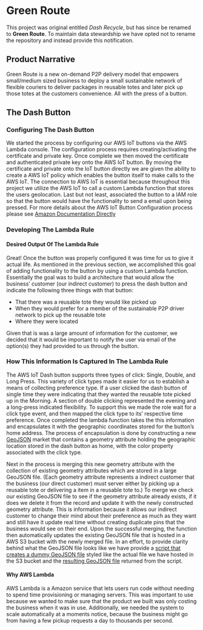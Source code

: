 # Green Route

This project was original entitled *Dash Recycle*, but has since be renamed to **Green Route**. To maintain data stewardship we have opted not to rename the repository and instead provide this notification.

## Product Narrative

Green Route is a new on-demand P2P delivery model that empowers small/medium sized business to deploy a small sustainable network of flexible couriers to deliver packages in reusable totes and later pick up those totes at the customers convenience. All with the press of a button.

## The Dash Button

### Configuring The Dash Button

We started the process by configuring our AWS IoT buttons via the AWS Lambda console. The configuration process requires creating/activating the certificate and private key. Once complete we then moved the certificate and authenticated private key onto the AWS IoT button. By moving the certificate and private onto the IoT button directly we are given the ability to create a AWS IoT policy which enables the button itself to make calls to the AWS IoT. The connection to AWS IoT is essential because throughout this project we utilize the AWS IoT to call a custom Lambda function that stores the users geolocation. Last but not least, associated the button to a IAM role so that the button would have the functionality to send a email upon being pressed. For more details about the AWS IoT Button Configuration process please see [Amazon Documentation Directly](https://docs.aws.amazon.com/iot/latest/developerguide/iot-button-quickstart.html)

### Developing The Lambda Rule

#### Desired Output Of The Lambda Rule
Great! Once the button was properly configured it was time for us to give it actual life. As mentioned in the previous section, we accomplished this goal of adding functionality to the button by using a custom Lambda function. Essentially the goal was to build a architecture that would allow the business’ customer (our indirect customer) to press the dash button and indicate the following three things with that button:
* That there was a reusable tote they would like picked up
* When they would prefer for a member of the sustainable P2P driver network to pick up the reusable tote
* Where they were located

Given that is was a large amount of information for the customer, we decided that it would be important to notify the user via email of the option(s) they had provided to us through the button.

### How This Information Is Captured In The Lambda Rule
The AWS IoT Dash button supports three types of click: Single, Double, and Long Press. This variety of click types made it easier for us to establish a means of collecting preference type. If a user clicked the dash button of single time they were indicating that they wanted the reusable tote picked up in the Morning. A section of double clicking represented the evening and a long-press indicated flexibility. To support this we made the role wait for a click type event, and then mapped the click type to its’ respective time preference. Once completed the lambda function takes the this information and encapsulates it with the geographic coordinates stored for the button’s home address. The process of encapsulation is done by constructing a new [GeoJSON](https://en.wikipedia.org/wiki/GeoJSON) market that contains a geometry attribute holding the geographic location stored in the dash button as home, with the color property associated with the click type.

Next in the process is merging this new geometry attribute with the collection of existing geometry attributes which are stored in a large GeoJSON file. (Each geometry attribute represents a indirect customer that the business (our direct customer) must server either by picking up a reusable tote or delivering a item in a reusable tote to.) To merge we check our existing GeoJSON file to see if the geometry attribute already exists, if it does we delete it from the record and update it with the newly constructed geometry attribute. This is information because it allows our indirect customer to change their mind about their preference as much as they want and still have it update real time without creating duplicate pins that the business would see on their end. Upon the successful merging, the function then automatically updates the existing GeoJSON file that is hosted in a AWS S3 bucket with the newly merged file. In an effort, to provide clarity behind what the GeoJSON file looks like we have provide a [script that creates a dummy GeoJSON file](https://github.com/CMine/Dash_Recycle/blob/master/GeoJson/generateGeoJSON.py) styled like the actual file we have hosted in the S3 bucket and the [resulting GeoJSON file](https://github.com/CMine/Dash_Recycle/blob/master/GeoJson/pickups.geojson) returned from the script.  


#### Why AWS Lambda 
AWS Lambda is a Amazon service that lets users run code without needing to spend time provisioning or managing servers. This was important to use because we wanted to make sure that the product we built was only costing the business when it was in use. Additionally, we needed the system to scale automatically at a moments notice, because the business might go from having a few pickup requests a day to thousands per second. 

